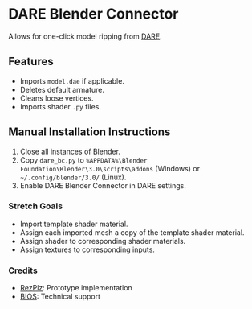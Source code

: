 # DARE Blender Connector

Allows for one-click model ripping from [DARE](https://github.com/Dcai169/Destiny-API-Ripper-Extension).

## Features

* Imports `model.dae` if applicable.
* Deletes default armature.
* Cleans loose vertices.
* Imports shader `.py` files.

## Manual Installation Instructions

1. Close all instances of Blender.
2. Copy `dare_bc.py` to `%APPDATA%\Blender Foundation\Blender\3.0\scripts\addons` (Windows) or `~/.config/blender/3.0/` (Linux).
3. Enable DARE Blender Connector in DARE settings.

### Stretch Goals

* Import template shader material.
* Assign each imported mesh a copy of the template shader material.
* Assign shader to corresponding shader materials.
* Assign textures to corresponding inputs.

### Credits

* [RezPlz](https://github.com/ThickPython): Prototype implementation
* [BIOS](https://github.com/TiredHobgoblin): Technical support
